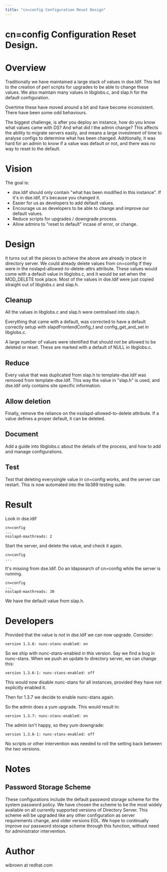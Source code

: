 ```yaml
---
title: "cn=config Configuration Reset Design"
---
```


# cn=config Configuration Reset Design.

Overview
========

Traditionally we have maintained a large stack of values in dse.ldif. This led to the creation of perl scripts for upgrades to be able to change these values. We also maintain many values in libglobs.c, and slap.h for the default configuration.

Overtime these have moved around a bit and have become inconsistent. There have been some odd behaviours.

The biggest challenge, is after you deploy an instance, how do you know what values came with DS? And what did I the admin change? This affects the ability to migrate servers easily, and means a large investment of time to analyse configs to determine what has been changed. Addtionally, it was hard for an admin to know if a value was default or not, and there was no way to reset to the default.

Vision
======

The goal is:

* dse.ldif should only contain "what has been modified in this instance". If it's in dse.ldif, it's because you changed it.
* Easier for us as developers to add default values.
* Encourage us as developers to be able to change and improve our default values.
* Reduce scripts for upgrades / downgrade process.
* Allow admins to "reset to default" incase of error, or change.

Design
======

It turns out all the pieces to achieve the above are already in place in directory server. We could already delete values from cn=config if they were in the nsslapd-allowed-to-delete-attrs attribute. These values would come with a default value in libglobs.c, and it would be set when the MOD_DELETE took place. Most of the values in dse.ldif were just copied straight out of libglobs.c and slap.h.

Cleanup
-------

All the values in libglobs.c and slap.h were centralised into slap.h.

Everything that came with a default, was corrected to have a default correctly setup with slapdFrontendConfig_t and config_get_and_set in libglobs.c.

A large number of values were identified that should *not* be allowed to be deleted or reset. These are marked with a default of NULL in libglobs.c.

Reduce
------

Every value that was duplicated from slap.h to template-dse.ldif was removed from template-dse.ldif. This way the value in "slap.h" is used, and dse.ldif only contains site specific information.

Allow deletion
--------------

Finally, remove the reliance on the nsslapd-allowed-to-delete attribute. If a value defines a proper default, it can be deleted.

Document
--------

Add a guide into libglobs.c about the details of the process, and how to add and manage configurations.

Test
----

Test that deleting everysingle value in cn=config works, and the server can restart. This is now automated into the lib389 testing suite.

Result
======

Look in dse.ldif

    cn=config
    ...
    nsslapd-maxthreads: 2

Start the server, and delete the value, and check it again.

    cn=config
    ...

It's missing from dse.ldif. Do an ldapsearch of cn=config while the server is running.

    cn=config
    ...
    nsslapd-maxthreads: 30

We have the default value from slap.h.

Developers
==========

Provided that the value is *not* in dse.ldif we can now upgrade. Consider:

    version 1.3.6: nunc-stans-enabled: on

So we ship with nunc-stans-enabled in this version. Say we find a bug in nunc-stans. When we push an update to directory server, we can change this:

    version 1.3.6-1: nunc-stans-enabled: off

This would now disable nunc-stans for all instances, provided they have not explicitly enabled it.

Then for 1.3.7 we decide to enable nunc-stans again.

So the admin does a yum upgrade. This would result in:

    version 1.3.7: nunc-stans-enabled: on

The admin isn't happy, so they yum downgrade:

    version 1.3.6-1: nunc-stans-enabled: off

No scripts or other intervention was needed to roll the setting back between the two versions.

Notes
=====

Password Storage Scheme
-----------------------

These configurations include the default password storage scheme for the system password policy. We have chosen the scheme to be the most widely avaliable on all currently
supported versions of Directory Server. This scheme will be upgraded like any other configuration as server requirements change, and older versions EOL. We hope to continually improve our password storage scheme through this function, without need for administrator intervention.

Author
======

wibrown at redhat.com

